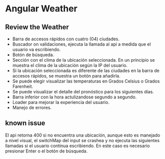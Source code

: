 # Angular Weather

## Review the Weather


- Barra de accesos rápidos con cuatro (04) ciudades.
- Buscador on validaciones, ejecuta la llamada al api a medida que el usuario va escribiendo.
- Botón de búsqueda.
- Sección con el clima de la ubicación seleccionada. En un principio se muestra el clima de la ubicación según la IP del usuario.
- Si la ubicación seleccionada es diferente de las ciudades en la barra de accesos rápidos, se muestra un botón para añadirla.
- Se puede elegir visualizar las temperaturas en Grados Celsius o Grados Farenheit.
- Se puede visualizar el detalle del pronóstico para los siguientes días.
- Barra inferior con la hora actulizandose segundo a segundo.
- Loader para mejorar la experiencia del usuario.
- Manejo de errores.


## known issue
El api retorna 400 si no encuentra una ubicación, aunque esto es manejado a nivel visual, el switchMap del input se crashea y no ejecuta las siguientes llamadas si el usuario continua escribiendo. En este caso es necesario presionar Enter o el botón de búsqueda.
